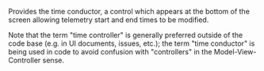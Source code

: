 Provides the time conductor, a control which appears at the
bottom of the screen allowing telemetry start and end times
to be modified.

Note that the term "time controller" is generally preferred
outside of the code base (e.g. in UI documents, issues, etc.);
the term "time conductor" is being used in code to avoid
confusion with "controllers" in the Model-View-Controller
sense.
